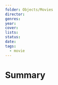 ```yaml
---
folder: Objects/Movies
director:
genres:
year:
cover:
lists:
status:
date:
tags:
  - movie
---
```

# Summary
